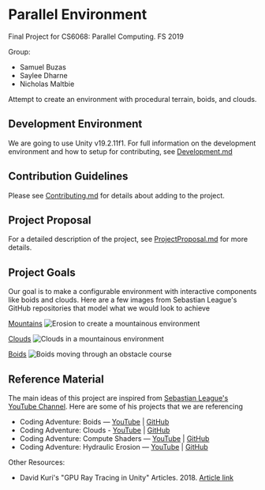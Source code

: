 # Parallel Environment

Final Project for CS6068:  Parallel Computing. FS 2019

Group:
* Samuel Buzas
* Saylee Dharne
* Nicholas Maltbie

Attempt to create an environment with procedural terrain, boids, and clouds.

## Development Environment

We are going to use Unity v19.2.11f1. For full information on the development environment and how to setup for contributing, see [Development.md](Development.md)

## Contribution Guidelines

Please see [Contributing.md](Contributing.md) for details about adding to the project.

## Project Proposal

For a detailed description of the project, see [ProjectProposal.md](ProjectProposal.md) for more details. 

## Project Goals

Our goal is to make a configurable environment with interactive components like boids and clouds. Here are a few images from Sebastian League's GitHub repositories that model what we would look to achieve

[Mountains](https://github.com/SebLague/Hydraulic-Erosion/)
![Erosion to create a mountainous environment](Reference/erossion.png)

[Clouds](https://github.com/SebLague/Clouds)
![Clouds in a mountainous environment](Reference/clouds.png)

[Boids](https://github.com/SebLague/Boids)
![Boids moving through an obstacle course](Reference/boids.png)

## Reference Material

The main ideas of this project are inspired from [Sebastian League's YouTube Channel](https://www.youtube.com/channel/UCmtyQOKKmrMVaKuRXz02jbQ). Here are some of his projects that we are referencing
* Coding Adventure: Boids — [YouTube](https://www.youtube.com/watch?v=bqtqltqcQhw) | [GitHub](https://github.com/SebLague/Boids)
* Coding Adventure: Clouds - [YouTube](https://www.youtube.com/watch?v=4QOcCGI6xOU) | [GitHub](https://github.com/SebLague/Clouds)
* Coding Adventure: Compute Shaders — [YouTube](https://www.youtube.com/watch?v=9RHGLZLUuwc) | [GitHub](https://github.com/SebLague/Hydraulic-Erosion)
* Coding Adventure: Hydraulic Erosion — [YouTube](https://www.youtube.com/watch?v=eaXk97ujbPQ) | [GitHub](https://github.com/SebLague/Hydraulic-Erosion/tree/Coding-Adventure-E01) 

Other Resources:
* David Kuri's "GPU Ray Tracing in Unity" Articles. 2018. [Article link](http://blog.three-eyed-games.com/2018/05/03/gpu-ray-tracing-in-unity-part-1/)

